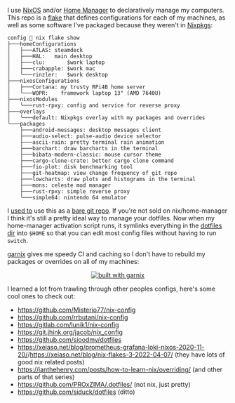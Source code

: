 I use [NixOS](https://nixos.org) and/or [Home Manager](https://nixos.wiki/wiki/Home_Manager) to declaratively manage my computers. This repo is a [flake](https://nixos.wiki/wiki/Flakes) that defines configurations for each of my machines, as well as some software I've packaged because they weren't in [Nixpkgs](https://search.nixos.org/packages):

```
config 🍍 nix flake show
├───homeConfigurations
│   ├───ATLAS: steamdeck
│   ├───HAL:   main desktop
│   ├───clu:       $work laptop
│   ├───crabapple: $work mac
│   ╰───rinzler:   $work desktop
├───nixosConfigurations
│   ├───Cortana: my trusty RPi4B home server
│   ╰───WOPR:    framework laptop 13" (AMD 7640U)
├───nixosModules
│   ╰───rust-rpxy: config and service for reverse proxy
├───overlays
│   ╰───default: Nixpkgs overlay with my packages and overrides
╰───packages
    ├───android-messages: desktop messages client
    ├───audio-select: pulse-audio device selector
    ├───ascii-rain: pretty terminal rain animation
    ├───barchart: draw barcharts in the terminal
    ├───bibata-modern-classic: mouse cursor theme
    ├───cargo-clone-crate: better cargo clone command
    ├───fio-plot: disk benchmarking tool
    ├───git-heatmap: view change frequency of git repo
    ├───lowcharts: draw plots and histograms in the terminal
    ├───mons: celeste mod manager
    ├───rust-rpxy: simple reverse proxy
    ╰───simple64: nintendo 64 emulator
```

I [used to](https://github.com/P1n3appl3/config/tree/cd6d498014) use this as a [bare git repo](https://www.atlassian.com/git/tutorials/dotfiles). If you're not sold on nix/home-manager I think it's still a pretty ideal way to manage your dotfiles. Now when my home-manager activation script runs, it symlinks everything in the [dotfiles dir](dotfiles) into `$HOME` so that you can edit most config files without having to run `switch`.

[garnix](https://garnix.io) gives me speedy CI and caching so I don't have to rebuild my packages or overrides on all of my machines:

<div align="center"><a href="https://garnix.io"><img alt="built with garnix" src="https://img.shields.io/endpoint.svg?url=https%3A%2F%2Fgarnix.io%2Fapi%2Fbadges%2FP1n3appl3%2Fconfig"></a></div>

I learned a lot from trawling through other peoples configs, here's some cool ones to check out:

- <https://github.com/Misterio77/nix-config>
- <https://github.com/rrbutani/nix-config>
- <https://gitlab.com/lunik1/nix-config>
- <https://git.jhink.org/jacob/nix_config>
- <https://github.com/sioodmy/dotfiles>
- <https://xeiaso.net/blog/prometheus-grafana-loki-nixos-2020-11-20/>/<https://xeiaso.net/blog/nix-flakes-3-2022-04-07/> (they have lots of good nix related posts)
- <https://ianthehenry.com/posts/how-to-learn-nix/overriding/> (and other parts of that series)
- <https://github.com/PROxZIMA/.dotfiles/> (not nix, just pretty)
- <https://github.com/siduck/dotfiles> (ditto)
